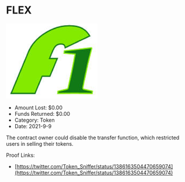 # FLEX
![FLEX](/rektimages/FLEX.png)
- Amount Lost: $0.00
- Funds Returned: $0.00
- Category: Token
- Date: 2021-9-9

The contract owner could disable the transfer function, which restricted users in selling their tokens.


Proof Links:
- [https://twitter.com/Token_Sniffer/status/1386163504470659074](https://twitter.com/Token_Sniffer/status/1386163504470659074)


